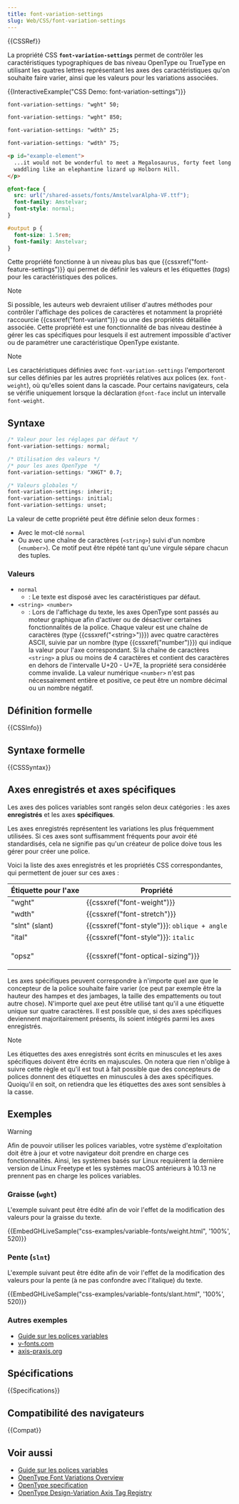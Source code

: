 ```yaml
---
title: font-variation-settings
slug: Web/CSS/font-variation-settings
---
```


{{CSSRef}}

La propriété CSS **`font-variation-settings`** permet de contrôler les caractéristiques typographiques de bas niveau OpenType ou TrueType en utilisant les quatres lettres représentant les axes des caractéristiques qu'on souhaite faire varier, ainsi que les valeurs pour les variations associées.

{{InteractiveExample("CSS Demo: font-variation-settings")}}

```css interactive-example-choice
font-variation-settings: "wght" 50;
```

```css interactive-example-choice
font-variation-settings: "wght" 850;
```

```css interactive-example-choice
font-variation-settings: "wdth" 25;
```

```css interactive-example-choice
font-variation-settings: "wdth" 75;
```

```html interactive-example
<p id="example-element">
  ...it would not be wonderful to meet a Megalosaurus, forty feet long or so,
  waddling like an elephantine lizard up Holborn Hill.
</p>
```

```css interactive-example
@font-face {
  src: url("/shared-assets/fonts/AmstelvarAlpha-VF.ttf");
  font-family: Amstelvar;
  font-style: normal;
}

#output p {
  font-size: 1.5rem;
  font-family: Amstelvar;
}
```

Cette propriété fonctionne à un niveau plus bas que {{cssxref("font-feature-settings")}} qui permet de définir les valeurs et les étiquettes (_tags_) pour les caractéristiques des polices.

> [!NOTE]
> Si possible, les auteurs web devraient utiliser d'autres méthodes pour contrôler l'affichage des polices de caractères et notamment la propriété raccourcie {{cssxref("font-variant")}} ou une des propriétés détaillée associée. Cette propriété est une fonctionnalité de bas niveau destinée à gérer les cas spécifiques pour lesquels il est autrement impossible d'activer ou de paramétrer une caractéristique OpenType existante.

> [!NOTE]
> Les caractéristiques définies avec `font-variation-settings` l'emporteront sur celles définies par les autres propriétés relatives aux polices (ex. `font-weight`), où qu'elles soient dans la cascade. Pour certains navigateurs, cela se vérifie uniquement lorsque la déclaration `@font-face` inclut un intervalle `font-weight`.

## Syntaxe

```css
/* Valeur pour les réglages par défaut */
font-variation-settings: normal;

/* Utilisation des valeurs */
/* pour les axes OpenType  */
font-variation-settings: "XHGT" 0.7;

/* Valeurs globales */
font-variation-settings: inherit;
font-variation-settings: initial;
font-variation-settings: unset;
```

La valeur de cette propriété peut être définie selon deux formes :

- Avec le mot-clé `normal`
- Ou avec une chaîne de caractères (`<string>`) suivi d'un nombre (`<number>`). Ce motif peut être répété tant qu'une virgule sépare chacun des tuples.

### Valeurs

- `normal`
  - : Le texte est disposé avec les caractéristiques par défaut.
- `<string> <number>`
  - : Lors de l'affichage du texte, les axes OpenType sont passés au moteur graphique afin d'activer ou de désactiver certaines fonctionnalités de la police. Chaque valeur est une chaîne de caractères (type {{cssxref("&lt;string&gt;")}}) avec quatre caractères ASCII, suivie par un nombre (type {{cssxref("number")}}) qui indique la valeur pour l'axe correspondant. Si la chaîne de caractères `<string>` a plus ou moins de 4 caractères et contient des caractères en dehors de l'intervalle U+20 - U+7E, la propriété sera considérée comme invalide. La valeur numérique `<number>` n'est pas nécessairement entière et positive, ce peut être un nombre décimal ou un nombre négatif.

## Définition formelle

{{CSSInfo}}

## Syntaxe formelle

{{CSSSyntax}}

## Axes enregistrés et axes spécifiques

Les axes des polices variables sont rangés selon deux catégories : les axes **enregistrés** et les axes **spécifiques**.

Les axes enregistrés représentent les variations les plus fréquemment utilisées. Si ces axes sont suffisamment fréquents pour avoir été standardisés, cela ne signifie pas qu'un créateur de police doive tous les gérer pour créer une police.

Voici la liste des axes enregistrés et les propriétés CSS correspondantes, qui permettent de jouer sur ces axes :

<table class="standard-table">
  <thead>
    <tr>
      <th scope="col">Étiquette pour l'axe</th>
      <th scope="col">Propriété</th>
    </tr>
  </thead>
  <tbody>
    <tr>
      <td>"wght"</td>
      <td>{{cssxref("font-weight")}}</td>
    </tr>
    <tr>
      <td>"wdth"</td>
      <td>{{cssxref("font-stretch")}}</td>
    </tr>
    <tr>
      <td>"slnt" (slant)</td>
      <td>{{cssxref("font-style")}}: <code>oblique + angle</code></td>
    </tr>
    <tr>
      <td>"ital"</td>
      <td>{{cssxref("font-style")}}: <code>italic</code></td>
    </tr>
    <tr>
      <td>"opsz"</td>
      <td><p>{{cssxref("font-optical-sizing")}}</p></td>
    </tr>
  </tbody>
</table>

Les axes spécifiques peuvent correspondre à n'importe quel axe que le concepteur de la police souhaite faire varier (ce peut par exemple être la hauteur des hampes et des jambages, la taille des empattements ou tout autre chose). N'importe quel axe peut être utilisé tant qu'il a une étiquette unique sur quatre caractères. Il est possible que, si des axes spécifiques deviennent majoritairement présents, ils soient intégrés parmi les axes enregistrés.

> [!NOTE]
> Les étiquettes des axes enregistrés sont écrits en minuscules et les axes spécifiques doivent être écrits en majuscules. On notera que rien n'oblige à suivre cette règle et qu'il est tout à fait possible que des concepteurs de polices donnent des étiquettes en minuscules à des axes spécifiques. Quoiqu'il en soit, on retiendra que les étiquettes des axes sont sensibles à la casse.

## Exemples

> [!WARNING]
> Afin de pouvoir utiliser les polices variables, votre système d'exploitation doit être à jour et votre navigateur doit prendre en charge ces fonctionnalités. Ainsi, les systèmes basés sur Linux requièrent la dernière version de Linux Freetype et les systèmes macOS antérieurs à 10.13 ne prennent pas en charge les polices variables.

### Graisse (`wght`)

L'exemple suivant peut être édité afin de voir l'effet de la modification des valeurs pour la graisse du texte.

{{EmbedGHLiveSample("css-examples/variable-fonts/weight.html", '100%', 520)}}

### Pente (`slnt`)

L'exemple suivant peut être édite afin de voir l'effet de la modification des valeurs pour la pente (à ne pas confondre avec l'italique) du texte.

{{EmbedGHLiveSample("css-examples/variable-fonts/slant.html", '100%', 520)}}

### Autres exemples

- [Guide sur les polices variables](/fr/docs/Web/CSS/CSS_fonts/Variable_fonts_guide)
- [v-fonts.com](https://v-fonts.com)
- [axis-praxis.org](https://axis-praxis.org)

## Spécifications

{{Specifications}}

## Compatibilité des navigateurs

{{Compat}}

## Voir aussi

- [Guide sur les polices variables](/fr/docs/Web/CSS/CSS_fonts/Variable_fonts_guide)
- [OpenType Font Variations Overview](https://www.microsoft.com/typography/otspec180/otvaroverview.htm)
- [OpenType specification](https://www.microsoft.com/typography/otspec180/default.htm)
- [OpenType Design-Variation Axis Tag Registry](https://www.microsoft.com/typography/otspec/dvaraxisreg.htm)
